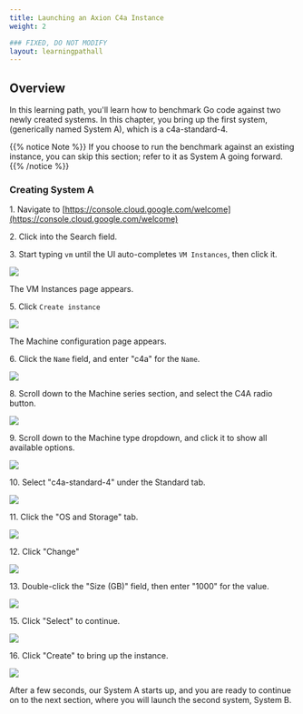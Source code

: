 ```yaml
---
title: Launching an Axion C4a Instance
weight: 2

### FIXED, DO NOT MODIFY
layout: learningpathall
---
```


## Overview
 In this learning path, you'll learn how to benchmark Go code against two newly created systems.  In this chapter, you bring up the first system, (generically named System A), which is a c4a-standard-4. 
 
{{% notice Note %}}
If you choose to run the benchmark against an existing instance, you can skip this section; refer to it as System A going forward. 
{{% /notice %}}


### Creating System A

1\. Navigate to [https://console.cloud.google.com/welcome](https://console.cloud.google.com/welcome)


2\. Click into the Search field.


3\. Start typing `vm` until the UI auto-completes `VM Instances`, then click it.

![](images/launch_c4a/3.png)

The VM Instances page appears.

5\. Click `Create instance`

![](images/launch_c4a/4.png)

The Machine configuration page appears.

6\. Click the `Name` field, and enter "c4a" for the `Name`.


![](images/launch_c4a/5.png)



8\. Scroll down to the Machine series section, and select the C4A radio button.

![](images/launch_c4a/7.png)



9\. Scroll down to the Machine type dropdown, and click it to show all available options.

![](images/launch_c4a/8.png)



10\. Select "c4a-standard-4" under the Standard tab.

![](images/launch_c4a/9.png)



11\. Click the "OS and Storage" tab.

![](images/launch_c4a/10.png)



12\. Click "Change"

![](images/launch_c4a/11.png)



13\. Double-click the "Size (GB)" field, then enter "1000" for the value.


![](images/launch_c4a/16.png)

15\. Click "Select" to continue.

![](images/launch_c4a/18.png)

16\. Click "Create" to bring up the instance.

![](images/launch_c4a/19.png)

After a few seconds, our System A starts up, and you are ready to continue on to the next section, where you will launch the second system, System B.
